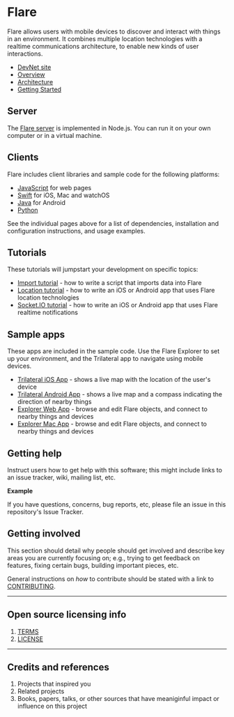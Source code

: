 # Flare

Flare allows users with mobile devices to discover and interact with things in an environment. It combines multiple location technologies with a realtime communications architecture, to enable new kinds of user interactions. 

- [DevNet site](http://devnet-stage.kpimdp.com/site/flare/)
- [Overview](http://devnet-stage.kpimdp.com/site/flare/discover/overview/)
- [Architecture](http://devnet-stage.kpimdp.com/site/flare/discover/architecture/)
- [Getting Started](http://devnet-stage.kpimdp.com/site/flare/discover/gettingstarted/)

## Server

The [Flare server](server/) is implemented in Node.js. You can run it on your own computer or in a virtual machine. 

## Clients

Flare includes client libraries and sample code for the following platforms:

- [JavaScript](server/public/) for web pages
- [Swift](swift/) for iOS, Mac and watchOS
- [Java](java/) for Android
- [Python](python/)

See the individual pages above for a list of dependencies, installation and configuration instructions, and usage examples.

## Tutorials

These tutorials will jumpstart your development on specific topics:

- [Import tutorial](http://devnet-stage.kpimdp.com/site/flare/learn/import-tutorial.html) - how to write a script that imports data into Flare
- [Location tutorial](http://devnet-stage.kpimdp.com/site/flare/learn/location-tutorial.html) - how to write an iOS or Android app that uses Flare location technologies
- [Socket.IO tutorial](http://devnet-stage.kpimdp.com/site/flare/learn/socketio-tutorial.html) - how to write an iOS or Android app that uses Flare realtime notifications

## Sample apps

These apps are included in the sample code. Use the Flare Explorer to set up your environment, and the Trilateral app to navigate using mobile devices.

- [Trilateral iOS App](http://devnet-stage.kpimdp.com/site/flare/learn/trilateral-ios.html) - shows a live map with the location of the user's device
- [Trilateral Android App](http://devnet-stage.kpimdp.com/site/flare/learn/trilateral-android.html) - shows a live map and a compass indicating the direction of nearby things
- [Explorer Web App](http://devnet-stage.kpimdp.com/site/flare/learn/explorer-web.html) - browse and edit Flare objects, and connect to nearby things and devices
- [Explorer Mac App](http://devnet-stage.kpimdp.com/site/flare/learn/explorer-mac.html) - browse and edit Flare objects, and connect to nearby things and devices

## Getting help

Instruct users how to get help with this software; this might include links to an issue tracker, wiki, mailing list, etc.

**Example**

If you have questions, concerns, bug reports, etc, please file an issue in this repository's Issue Tracker.

## Getting involved

This section should detail why people should get involved and describe key areas you are
currently focusing on; e.g., trying to get feedback on features, fixing certain bugs, building
important pieces, etc.

General instructions on _how_ to contribute should be stated with a link to [CONTRIBUTING](CONTRIBUTING.md).


----

## Open source licensing info
1. [TERMS](TERMS.md)
2. [LICENSE](LICENSE)


----

## Credits and references

1. Projects that inspired you
2. Related projects
3. Books, papers, talks, or other sources that have meaniginful impact or influence on this project
